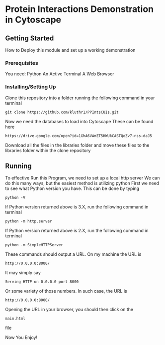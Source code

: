# Protein Interactions Demonstration in Cytoscape

## Getting Started

How to Deploy this module and set up a working demonstration

### Prerequisites

You need:
Python
An Active Terminal
A Web Browser


### Installing/Setting Up

Clone this repository into a folder running the following command in your terminal 

```
git clone https://github.com/kluthr1/PPIntsCUIs.git
```

Now we need the databases to load into Cytoscape
These can be found here
```
https://drive.google.com/open?id=1GhA6VAmZT5HWUkCASTQoZv7-nss-daJ5
```
Download all the files in the libraries folder and move these files to the libraries folder within the clone repository


## Running 

To effective Run this Program, we need to set up a local http server
We can do this many ways, but the easiest method is utilizing python
First we need to see what Python version you have. This can be done by typing
```
python -V
```

If Python version returned above is 3.X, run the following command in terminal
```
python -m http.server
```
If Python version returned above is 2.X, run the following command in terminal
```
python -m SimpleHTTPServer
```
These commands should output a URL. On my machine the URL is 
```
http://0.0.0.0:8000/
```
It may simply say
```
Serving HTTP on 0.0.0.0 port 8000
```
Or some variety of those numbers. In such case, the URL is 
```
http://0.0.0.0:8000/
```

Opening the URL in your browser, you should then click on the 
```
main.html
```
file

Now You Enjoy!

